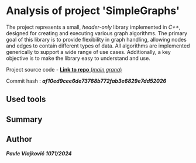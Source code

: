 # Analysis of project 'SimpleGraphs'

The project represents a small, _header-only_ library implemented in _C++_, designed for creating and executing various graph algorithms. The primary goal of this library is to provide flexibility in graph handling, allowing nodes and edges to contain different types of data. All algorithms are implemented generically to support a wide range of use cases. Additionally, a key objective is to make the library easy to understand and use.

Project source code - [**Link to repo** (_main grana_)](https://github.com/JovanDjordjevic/SimpleGraphs)

Commit hash : **_af10ed9cee6de73768b772fab3e6829e7dd52026_**

## Used tools

## Summary

## Author

**_Pavle Vlajković 1071/2024_**
